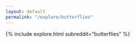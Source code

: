 ```yaml
---
layout: default
permalink: "/explore/butterflies"
---
```


<link rel="stylesheet" type="text/css" href="/static/css/explore.css">
{% include explore.html subreddit="butterflies" %}
